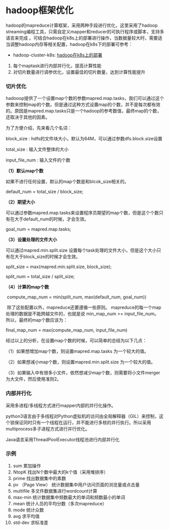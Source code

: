 # hadoop框架优化

hadoop的mapreduce计算框架，采用两种手段进行优化，这里采用了hadoop streaming编程工具，只需自定义mapper和reducer的可执行程序或脚本，支持多语言来完成 。可结合hadoop在k8s上的部署进行操作，当数据量较大时，需要适当调整hadoop内存等相关配置，hadoop在k8s下的部署可参考：

- hadoop-cluster-k8s: [hadoop在k8s上的部署](https://github.com/wangzy0327/hadoop-cluster-k8s)

1. 每个maptask进行内部并行化，提高计算性能
2. 对切片数量进行调参优化，设置最佳的切片数量，达到计算性能提升

### 切片优化

hadooop提供了一个设置map个数的参数mapred.map.tasks，我们可以通过这个参数来控制map的个数。但是通过这种方式设置map的个数，并不是每次都有效的。原因是mapred.map.tasks只是一个hadoop的参考数值，最终map的个数，还取决于其他的因素。

   为了方便介绍，先来看几个名词：

block_size : hdfs的文件块大小，默认为64M，可以通过参数dfs.block.size设置

total_size : 输入文件整体的大小

input_file_num : 输入文件的个数

**（1）默认map个数**

   如果不进行任何设置，默认的map个数是和blcok_size相关的。

   default_num = total_size / block_size;

**（2）期望大小**

   可以通过参数mapred.map.tasks来设置程序员期望的map个数，但是这个个数只有在大于default_num的时候，才会生效。

   goal_num = mapred.map.tasks;

**（3）设置处理的文件大小**

   可以通过mapred.min.split.size 设置每个task处理的文件大小，但是这个大小只有在大于block_size的时候才会生效。

   split_size = max(mapred.min.split.size, block_size);

   split_num = total_size / split_size;

**（4）计算的map个数**

​    compute_map_num = min(split_num,  max(default_num, goal_num))

​    除了这些配置以外，mapreduce还要遵循一些原则。 mapreduce的每一个map处理的数据是不能跨越文件的，也就是说    min_map_num >= input_file_num。 所以，最终的map个数应该为：

   final_map_num = max(compute_map_num, input_file_num)

   经过以上的分析，在设置map个数的时候，可以简单的总结为以下几点：

（1）如果想增加map个数，则设置mapred.map.tasks 为一个较大的值。

（2）如果想减小map个数，则设置mapred.min.split.size 为一个较大的值。

（3）如果输入中有很多小文件，依然想减少map个数，则需要将小文件merger为大文件，然后使用准则2。

### 内部并行化

采用多进程/多线程方式进行mapper内部的并行化操作。

python3语言由于多线程对Python虚拟机的访问由全局解释器（GIL）来控制，这个锁保证同时只有一个线程在运行，并不能进行多核的并行执行。所以采用multiprocess多子进程方式进行并行优化。

Java语言采用ThreadPoolExecutor线程池进行内部并行化

### 示例

1. sum  累加操作
2. NtopK  找出N个数中最大的k个值（采用堆排序）
3. prime  找出数据集中的素数
4. pv （Page View） 统计数据集中用户访问页面的浏览量或点击量
5. multifile  多文件数据集进行wordcount计算
6. max-min 统计数据集中频数最大的单词和频数最小的单词
7. mean  统计人员的平均分数（多次mapreduce）
8. mode  统计众数
9. avg  求平均值
10. std-dev  求标准差

